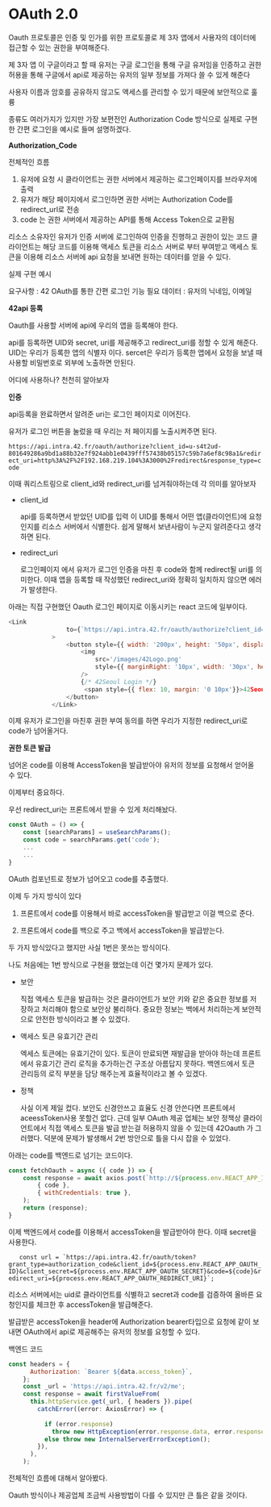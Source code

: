 # OAuth 2.0

Oauth 프로토콜은 인증 및 인가를 위한 프로토콜로 제 3자 앱에서 사용자의 데이터에 접근할 수 있는 권한을 부여해준다.

제 3자 앱 이 구글이라고 할 때 유저는 구글 로그인을 통해 구글 유저임을 인증하고 권한 허용을 통해 구글에서 api로 제공하는 유저의 일부 정보를 가져다 쓸 수 있게 해준다

사용자 이름과 암호를 공유하지 않고도 액세스를 관리할 수 있기 때문에 보안적으로 훌륭

종류도 여러가지가 있지만 가장 보편전인 Authorization Code 방식으로 실제로 구현한 간편 로그인을 예시로 들며 설명하겠다.

**Authorization_Code**

전체적인 흐름
1. 유저에 요청 시 클라이언트는 권한 서버에서 제공하는 로그인페이지를 브라우저에 출력
2. 유저가 해당 페이지에서 로그인하면 권한 서버는 Authorization Code를 redirect_url로 전송
3. code 는 권한 서버에서 제공하는 API를 통해 Access Token으로 교환됨

리소스 소유자인 유저가 인증 서버에 로그인하여 인증을 진행하고 권한이 있는 코드
클라이언트는 해당 코드를 이용해 액세스 토큰을 리소스 서버로 부터 부여받고
액세스 토큰을 이용해 리소스 서버에 api 요청을 보내면 원하는 데이터를 얻을 수 있다.


실제 구현 예시

요구사항 : 42 OAuth를 통한 간편 로그인 기능
필요 데이터 : 유저의 닉네임, 이메일

**42api 등록**

Oauth를 사용할 서버에 api에 우리의 앱을 등록해야 한다.

api를 등록하면 UID와 secret, uri를 제공해주고 redirect_uri를 정할 수 있게 해준다.
UID는 우리가 등록한 앱의 식별자 이다.
sercet은 우리가 등록한 앱에서 요청을 보낼 때 사용할 비밀번호로 외부에 노출하면 안된다. 

어디에 사용하나? 천천히 알아보자


**인증**

api등록을 완료하면서 알려준 uri는 로그인 페이지로 이어진다. 

유저가 로그인 버튼을 눌렀을 때 우리는 저 페이지를 노출시켜주면 된다.

``https://api.intra.42.fr/oauth/authorize?client_id=u-s4t2ud-801649286a9bd1a88b32e7f924abb1e0439fff57438b05157c59b7a6ef8c98a1&redirect_uri=http%3A%2F%2F192.168.219.104%3A3000%2Fredirect&response_type=code`` 

이때 쿼리스트링으로 client_id와 redirect_uri를 넘겨줘야하는데 각 의미를 알아보자

* client_id
	
	api를 등록하면서 받았던 UID를 입력 이 UID를 통해서 어떤 앱(클라이언트)에 요청인지를 리소스 서버에서 식별한다. 쉽게 말해서 보낸사람이 누군지 알려준다고 생각하면 된다.

* redirect_uri

	로그인페이지 에서 유저가 로그인 인증을 마친 후 code와 함께 redirect될 uri를 의미한다.
	이때 앱을 등록할 때 작성했던 redirect_uri와 정확히 일치하지 않으면 에러가 발생한다.

아래는 직접 구현했던 Oauth 로그인 페이지로 이동시키는 react 코드에 일부이다.
```js
<Link
                to={`https://api.intra.42.fr/oauth/authorize?client_id=${process.env.REACT_APP_OAUTH_ID}&redirect_uri=${process.env.REACT_APP_OAUTH_REDIRECT_URI}&response_type=code`}
            >
                <button style={{ width: '200px', height: '50px', display: 'flex', alignItems: 'center', justifyContent: 'center'}}>
                    <img
                        src='/images/42Logo.png'
                        style={{ marginRight: '10px', width: '30px', height: '30px' }}
                    />
                    {/* 42Seoul Login */}
                     <span style={{ flex: 10, margin: '0 10px'}}>42Seoul Login</span>
                </button>
            </Link>
```
이제 유저가 로그인을 마친후 권한 부여 동의를 하면 우리가 지정한 redirect_uri로 code가 넘어올거다.

**권한 토큰 발급**

넘어온 code를 이용해 AccessToken을 발급받아야 유저의 정보를 요청해서 얻어올 수 있다. 

이제부터 중요하다.

우선 redirect_uri는 프론트에서 받을 수 있게 처리해놨다.
```js
const OAuth = () => {
    const [searchParams] = useSearchParams();
    const code = searchParams.get('code');
	...
	...
}
```

OAuth 컴포넌트로 정보가 넘어오고 code를 추출했다.

이제 두 가지 방식이 있다

1. 프론트에서 code를 이용해서 바로 accessToken을 발급받고 이걸 백으로 준다.
   
2. 프론트에서 code를 백으로 주고 백에서 accessToken을 발급받는다.

두 가지 방식있다고 했지만 사실 1번은 못쓰는 방식이다.

나도 처음에는 1번 방식으로 구현을 했었는데 이건 몇가지 문제가 있다.

* 보안
	
	직접 액세스 토큰을 발급하는 것은 클라이언트가 보안 키와 같은 중요한 정보를 저장하고 처리해야 함으로 보안상 불리하다. 중요한 정보는 백에서 처리하는게 보안적으로 안전한 방식이라고 볼 수 있겠다.

* 액세스 토큰 유효기간 관리
	
	엑세스 토큰에는 유효기간이 있다. 토큰이 만료되면 재발급을 받아야 하는데 프론트에서 유효기간 관리 로직을 추가하는건 구조상 아름답지 못하다. 백엔드에서 토큰 관리등의 로직 부분을 담당 해주는게 효율적이라고 볼 수 있겠다. 

* 정책

	사실 이게 제일 컸다. 보안도 신경안쓰고 효율도 신경 안쓴다면 프론트에서 aceessToken사용 못할건 없다. 근데 일부 OAuth 제공 업체는 보안 정책상 클라이언트에서 직접 액세스 토큰을 발급 받는걸 허용하지 않을 수 있는데 42Oauth 가 그러했다. 덕분에 문제가 발생해서 2번 방안으로 틀을 다시 잡을 수 있었다.

아래는 code를 백엔드로 넘기는 코드이다.

```js
const fetchOauth = async ({ code }) => {
    const response = await axios.post(`http://${process.env.REACT_APP_IP_ADDRESS}:4000/user/signin`,
        { code },
        { withCredentials: true },
    );
    return (response);
}
```

이제 백엔드에서 code를 이용해서 accessToken을 발급받아야 한다.
이때 secret을 사용한다.

``    const url = `https://api.intra.42.fr/oauth/token?grant_type=authorization_code&client_id=${process.env.REACT_APP_OAUTH_ID}&client_secret=${process.env.REACT_APP_OAUTH_SECRET}&code=${code}&redirect_uri=${process.env.REACT_APP_OAUTH_REDIRECT_URI}`;
``

리소스 서버에서는 uid로 클라이언트를 식별하고 secret과 code를 검증하여 올바른 요청인지를 체크한 후 accessToken을 발급해준다.


발급받은 accessToken을 header에 Authorization bearer타입으로 요청에 같이 보내면 OAuth에서 api로 제공해주는 유저의 정보를 요청할 수 있다.

백엔드 코드
```js
const headers = {
      Authorization: `Bearer ${data.access_token}`,
    };
    const _url = 'https://api.intra.42.fr/v2/me';
    const response = await firstValueFrom(
      this.httpService.get(_url, { headers }).pipe(
        catchError((error: AxiosError) => {
          
          if (error.response)
            throw new HttpException(error.response.data, error.response.status);
          else throw new InternalServerErrorException();
        }),
      ),
    );
```

전체적인 흐름에 대해서 알아봤다.

Oauth 방식이나 제공업체 조금씩 사용방법이 다를 수 있지만 큰 틀은 같을 것이다.

